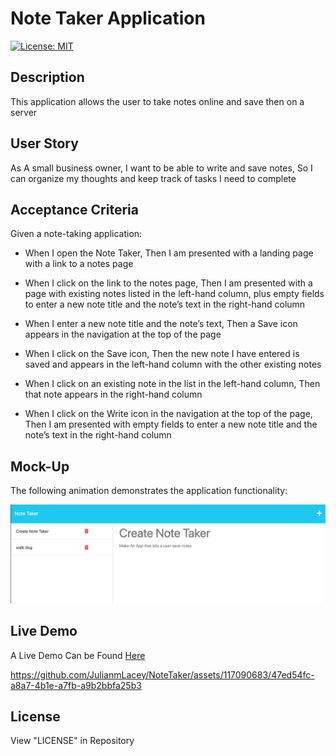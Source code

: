 # Note Taker Application

[![License: MIT](https://img.shields.io/badge/License-MIT-yellow.svg)](https://opensource.org/licenses/MIT)

## Description

This application allows the user to take notes online and save then on a server

## User Story

As A small business owner, I want to be able to write and save notes, So I can organize my thoughts and keep track of tasks I need to complete

## Acceptance Criteria

Given a note-taking application:

- When I open the Note Taker, Then I am presented with a landing page with a link to a notes page

- When I click on the link to the notes page, Then I am presented with a page with existing notes listed in the left-hand
  column, plus empty fields to enter a new note title and the note’s text in the right-hand column

- When I enter a new note title and the note’s text, Then a Save icon appears in the navigation at the top of the page

- When I click on the Save icon, Then the new note I have entered is saved and appears in the left-hand column with the other existing notes

- When I click on an existing note in the list in the left-hand column, Then that note appears in the right-hand column

- When I click on the Write icon in the navigation at the top of the page, Then I am presented with empty fields to enter a new note title and the note’s text in the right-hand column

## Mock-Up

The following animation demonstrates the application functionality:

![Mockup](./public/images/Mockup1.png)

## Live Demo

A Live Demo Can be Found [Here](https://blooming-garden-60738-00b868f1d491.herokuapp.com/)

https://github.com/JulianmLacey/NoteTaker/assets/117090683/47ed54fc-a8a7-4b1e-a7fb-a9b2bbfa25b3


## License

View "LICENSE" in Repository
